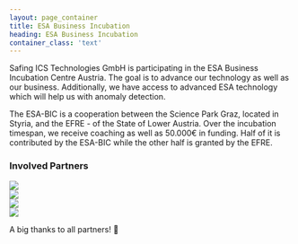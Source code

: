 ```yaml
---
layout: page_container
title: ESA Business Incubation
heading: ESA Business Incubation
container_class: 'text'
---
```


Safing ICS Technologies GmbH is participating in the ESA Business Incubation Centre Austria. The goal is to advance our technology as well as our business. Additionally, we have access to advanced ESA technology which will help us with anomaly detection.

The ESA-BIC is a cooperation between the Science Park Graz, located in Styria, and the EFRE - of the State of Lower Austria. Over the incubation timespan, we receive coaching as well as 50.000€ in funding. Half of it is contributed by the ESA-BIC while the other half is granted by the EFRE.

### Involved Partners
<div class="flex content-center mb-4">
  <div class="w-1/4 px-3 py-3">
    <a href="http://www.accent.at/home.html" target="blank">
      <img src="{{ site.assets_url }}img/external/logos/accent.png">
    </a>
  </div>
  <div class="w-1/4 px-3 py-3">
    <a href="https://www.efre.gv.at/" target="blank">
      <img src="{{ site.assets_url }}img/external/logos/efre.png">
    </a>
  </div>
  <div class="w-1/4 px-3 py-3">
    <a href="http://www.esa-bic.at/" target="blank">
      <img src="{{ site.assets_url }}img/external/logos/esa-bic_austria.svg">
    </a>
  </div>
  <div class="w-1/4 px-3 py-3">
    <a href="http://sciencepark.at/" target="blank">
      <img src="{{ site.assets_url }}img/external/logos/sciencepark.png">
    </a>
  </div>
</div>

<p>
  A big thanks to all partners! 🎉
</p>
